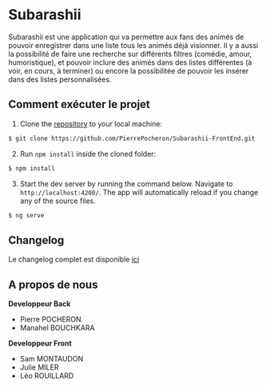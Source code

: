 # Subarashii

Subarashii est une application qui va permettre aux fans des animés de pouvoir enregistrer dans une liste tous les animés déjà visionner. Il y a aussi la possibilité de faire une recherche sur différents filtres (comédie, amour, humoristique), et pouvoir inclure des animés dans des listes différentes (à voir, en cours, à terminer) ou encore la possibilitée de pouvoir les insérer dans des listes personnalisées.

## Comment exécuter le projet

1. Clone the [repository](https://github.com/PierrePocheron/Subarashii-FrontEnd) to your local machine:
```bash
$ git clone https://github.com/PierrePocheron/Subarashii-FrontEnd.git
```

2. Run `npm install` inside the cloned folder:
```bash
$ npm install
```

3. Start the dev server by running the command below. Navigate to `http://localhost:4200/`. The app will automatically reload if you change any of the source files.
```bash
$ ng serve
```

## Changelog
Le changelog complet est disponible [ici](https://github.com/PierrePocheron/Subarashii-FrontEnd/blob/develop/Changelog.md)

## A propos de nous
**Developpeur Back**
- Pierre POCHERON
- Manahel BOUCHKARA

**Developpeur Front**
- Sam MONTAUDON
- Julie MILER
- Léo ROUILLARD
